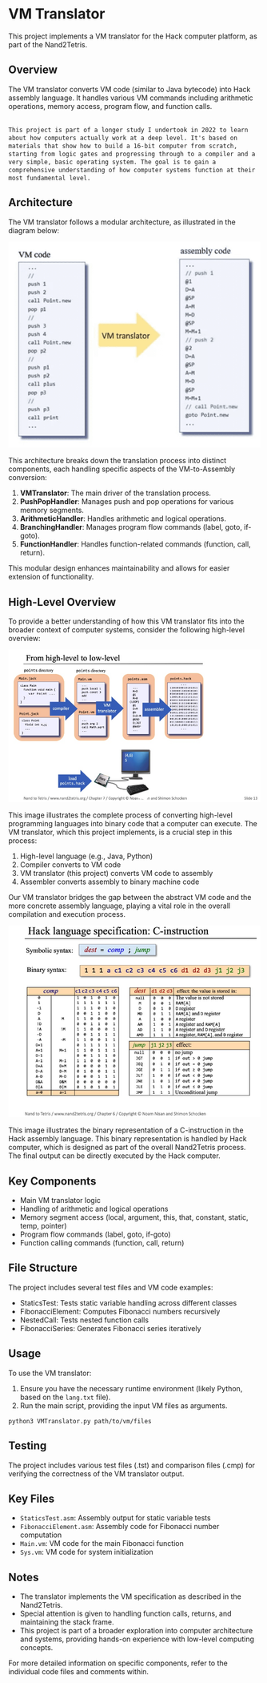 # VM Translator

This project implements a VM translator for the Hack computer platform, as part of the Nand2Tetris.

## Overview

The VM translator converts VM code (similar to Java bytecode) into Hack assembly language. It handles various VM commands including arithmetic operations, memory access, program flow, and function calls.
```

This project is part of a longer study I undertook in 2022 to learn about how computers actually work at a deep level. It's based on materials that show how to build a 16-bit computer from scratch, starting from logic gates and progressing through to a compiler and a very simple, basic operating system. The goal is to gain a comprehensive understanding of how computer systems function at their most fundamental level.
```

## Architecture

The VM translator follows a modular architecture, as illustrated in the diagram below:

![VM Translator Architecture](vm-translation.png)

This architecture breaks down the translation process into distinct components, each handling specific aspects of the VM-to-Assembly conversion:

1. **VMTranslator**: The main driver of the translation process.
2. **PushPopHandler**: Manages push and pop operations for various memory segments.
3. **ArithmeticHandler**: Handles arithmetic and logical operations.
4. **BranchingHandler**: Manages program flow commands (label, goto, if-goto).
5. **FunctionHandler**: Handles function-related commands (function, call, return).

This modular design enhances maintainability and allows for easier extension of functionality.

## High-Level Overview

To provide a better understanding of how this VM translator fits into the broader context of computer systems, consider the following high-level overview:

![High-Level to Low-Level Translation](High2Low.jpeg)

This image illustrates the complete process of converting high-level programming languages into binary code that a computer can execute. The VM translator, which this project implements, is a crucial step in this process:

1. High-level language (e.g., Java, Python)
2. Compiler converts to VM code
3. VM translator (this project) converts VM code to assembly
4. Assembler converts assembly to binary machine code

Our VM translator bridges the gap between the abstract VM code and the more concrete assembly language, playing a vital role in the overall compilation and execution process.

![Hack Assembly Instructions](hack-asm-instructions.jpeg)

This image illustrates the binary representation of a C-instruction in the Hack assembly language. This binary representation is handled by Hack computer, which is designed as part of the overall Nand2Tetris process. The final output can be directly executed by the Hack computer.

## Key Components

- Main VM translator logic
- Handling of arithmetic and logical operations
- Memory segment access (local, argument, this, that, constant, static, temp, pointer)
- Program flow commands (label, goto, if-goto)
- Function calling commands (function, call, return)

## File Structure

The project includes several test files and VM code examples:

- StaticsTest: Tests static variable handling across different classes
- FibonacciElement: Computes Fibonacci numbers recursively
- NestedCall: Tests nested function calls
- FibonacciSeries: Generates Fibonacci series iteratively

## Usage

To use the VM translator:

1. Ensure you have the necessary runtime environment (likely Python, based on the `lang.txt` file).
2. Run the main script, providing the input VM files as arguments.

```
python3 VMTranslator.py path/to/vm/files
```

## Testing

The project includes various test files (.tst) and comparison files (.cmp) for verifying the correctness of the VM translator output.

## Key Files

- `StaticsTest.asm`: Assembly output for static variable tests
- `FibonacciElement.asm`: Assembly code for Fibonacci number computation
- `Main.vm`: VM code for the main Fibonacci function
- `Sys.vm`: VM code for system initialization

## Notes

- The translator implements the VM specification as described in the Nand2Tetris.
- Special attention is given to handling function calls, returns, and maintaining the stack frame.
- This project is part of a broader exploration into computer architecture and systems, providing hands-on experience with low-level computing concepts.

For more detailed information on specific components, refer to the individual code files and comments within.
